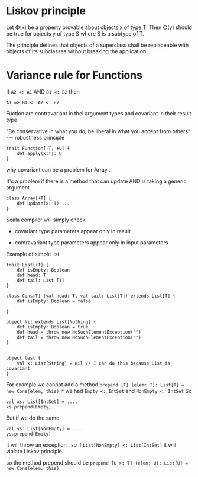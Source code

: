 # Liskov principle
Let Φ(x) be a property provable about objects x of type T. Then Φ(y) should be true for objects y of type S where S is a subtype of T.


The principle defines that objects of a superclass shall be replaceable with objects of its subclasses without breaking the application.



# Variance rule for Functions

If `A2 <: A1` AND `B1 <: B2`  then

`A1 => B1 <: A2 <: B2`

Fuction are contravariant in thei argument types and covariant in their result type

“Be conservative in what you do, be liberal in what you accept from others”  --- robustness principle

```
trait Function[-T, +U] {
	def apply(x:T): U
} 

```



why covariant can be a problem for Array .

It's a problem if there is a method that can update AND is taking a generic argument

```
class Array[+T] {
	def update(x: T) ...
}
```

Scala compiler will simply check 

- covariant type parameters appear only in result 

- contravariant type parameters appear only in input parameters

Example of simple list 
```
trait List[+T] {
	def isEmpty: Boolean
	def head: T
	def tail: List [T]
}

class Cons[T] (val head: T, val tail: List[T]) extends List[T] {
	def isEmpty: Boolean = false

}

object Nil extends List[Nothing] {
	def isEmpty: Boolean = true
	def head = throw new NoSuchElementException("")
	def tail = throw new NoSuchElementException("")
}


object test {
	val x: List[String] = Nil // I can do this because List is covariant 
}
```


For example we cannot add  a method `prepend [T] (elem: T): List[T] = new Cons(elem, this)` 
If we had `Empty <: IntSet` and `NonEmpty <: IntSet` 
So
```
val xs: List[IntSet] = ....
xs.prepend(Empty)

```

But if we do the same 
```
val ys: List[NonEmpty] = ....
ys.prepend(Empty)

```
it will throw an exception . so if `List[NonEmpty] <: List[IntSet]` it will violate Liskov principle.

so the method prepend should be `prepend [U >: T] (elem: U): List[U] = new Cons(elem, this)`


